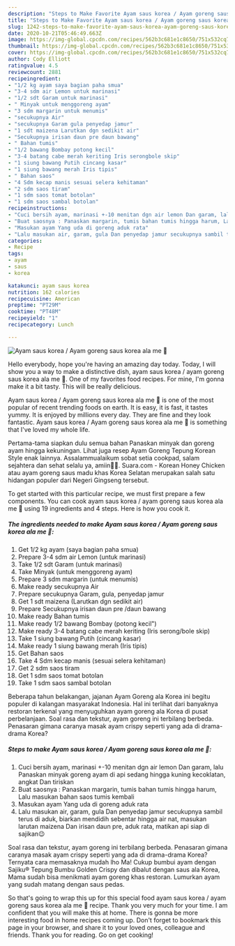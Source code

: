 ```yaml
---
description: "Steps to Make Favorite Ayam saus korea / Ayam goreng saus korea ala me 🥰"
title: "Steps to Make Favorite Ayam saus korea / Ayam goreng saus korea ala me 🥰"
slug: 1242-steps-to-make-favorite-ayam-saus-korea-ayam-goreng-saus-korea-ala-me
date: 2020-10-21T05:46:49.663Z
image: https://img-global.cpcdn.com/recipes/562b3c681e1c8650/751x532cq70/ayam-saus-korea-ayam-goreng-saus-korea-ala-me-🥰-foto-resep-utama.jpg
thumbnail: https://img-global.cpcdn.com/recipes/562b3c681e1c8650/751x532cq70/ayam-saus-korea-ayam-goreng-saus-korea-ala-me-🥰-foto-resep-utama.jpg
cover: https://img-global.cpcdn.com/recipes/562b3c681e1c8650/751x532cq70/ayam-saus-korea-ayam-goreng-saus-korea-ala-me-🥰-foto-resep-utama.jpg
author: Cody Elliott
ratingvalue: 4.5
reviewcount: 2881
recipeingredient:
- "1/2 kg ayam saya bagian paha smua"
- "3-4 sdm air Lemon untuk marinasi"
- "1/2 sdt Garam untuk marinasi"
- " Minyak untuk menggoreng ayam"
- "3 sdm margarin untuk menumis"
- "secukupnya Air"
- "secukupnya Garam gula penyedap jamur"
- "1 sdt maizena Larutkan dgn sedikit air"
- "Secukupnya irisan daun pre daun bawang"
- " Bahan tumis"
- "1/2 bawang Bombay potong kecil"
- "3-4 batang cabe merah keriting Iris serongbole skip"
- "1 siung bawang Putih cincang kasar"
- "1 siung bawang merah Iris tipis"
- " Bahan saos"
- "4 Sdm kecap manis sesuai selera kehitaman"
- "2 sdm saos tiram"
- "1 sdm saos tomat botolan"
- "1 sdm saos sambal botolan"
recipeinstructions:
- "Cuci bersih ayam, marinasi +-10 menitan dgn air lemon Dan garam, lalu Panaskan minyak goreng ayam di api sedang hingga kuning kecoklatan, angkat Dan tiriskan"
- "Buat saosnya : Panaskan margarin, tumis bahan tumis hingga harum, Lalu masukan bahan saos tumis kembali"
- "Masukan ayam Yang uda di goreng aduk rata"
- "Lalu masukan air, garam, gula Dan penyedap jamur secukupnya sambil terus di aduk, biarkan mendidih sebentar hingga air nat, masukan larutan maizena Dan irisan daun pre, aduk rata, matikan api siap di sajikan😉"
categories:
- Recipe
tags:
- ayam
- saus
- korea

katakunci: ayam saus korea 
nutrition: 162 calories
recipecuisine: American
preptime: "PT29M"
cooktime: "PT48M"
recipeyield: "1"
recipecategory: Lunch

---
```



![Ayam saus korea / Ayam goreng saus korea ala me 🥰](https://img-global.cpcdn.com/recipes/562b3c681e1c8650/751x532cq70/ayam-saus-korea-ayam-goreng-saus-korea-ala-me-🥰-foto-resep-utama.jpg)

Hello everybody, hope you're having an amazing day today. Today, I will show you a way to make a distinctive dish, ayam saus korea / ayam goreng saus korea ala me 🥰. One of my favorites food recipes. For mine, I'm gonna make it a bit tasty. This will be really delicious.

Ayam saus korea / Ayam goreng saus korea ala me 🥰 is one of the most popular of recent trending foods on earth. It is easy, it is fast, it tastes yummy. It is enjoyed by millions every day. They are fine and they look fantastic. Ayam saus korea / Ayam goreng saus korea ala me 🥰 is something that I've loved my whole life.

Pertama-tama siapkan dulu semua bahan Panaskan minyak dan goreng ayam hingga kekuningan. Lihat juga resep Ayam Goreng Tepung Korean Style enak lainnya. Assalammualaikum sobat setia cookpad, salam sejahtera dan sehat selalu ya, amiin🤲🤗. Suara.com - Korean Honey Chicken atau ayam goreng saus madu khas Korea Selatan merupakan salah satu hidangan populer dari Negeri Gingseng tersebut.


To get started with this particular recipe, we must first prepare a few components. You can cook ayam saus korea / ayam goreng saus korea ala me 🥰 using 19 ingredients and 4 steps. Here is how you cook it.

<!--inarticleads1-->

##### The ingredients needed to make Ayam saus korea / Ayam goreng saus korea ala me 🥰:

1. Get 1/2 kg ayam (saya bagian paha smua)
1. Prepare 3-4 sdm air Lemon (untuk marinasi)
1. Take 1/2 sdt Garam (untuk marinasi)
1. Take  Minyak (untuk menggoreng ayam)
1. Prepare 3 sdm margarin (untuk menumis)
1. Make ready secukupnya Air
1. Prepare secukupnya Garam, gula, penyedap jamur
1. Get 1 sdt maizena (Larutkan dgn sedikit air)
1. Prepare Secukupnya irisan daun pre /daun bawang
1. Make ready  Bahan tumis
1. Make ready 1/2 bawang Bombay (potong kecil&#34;)
1. Make ready 3-4 batang cabe merah keriting (Iris serong/bole skip)
1. Take 1 siung bawang Putih (cincang kasar)
1. Make ready 1 siung bawang merah (Iris tipis)
1. Get  Bahan saos
1. Take 4 Sdm kecap manis (sesuai selera kehitaman)
1. Get 2 sdm saos tiram
1. Get 1 sdm saos tomat botolan
1. Take 1 sdm saos sambal botolan


Beberapa tahun belakangan, jajanan Ayam Goreng ala Korea ini begitu populer di kalangan masyarakat Indonesia. Hal ini terlihat dari banyaknya restoran terkenal yang menyuguhkan ayam goreng ala Korea di pusat perbelanjaan. Soal rasa dan tekstur, ayam goreng ini terbilang berbeda. Penasaran gimana caranya masak ayam crispy seperti yang ada di drama-drama Korea? 

<!--inarticleads2-->

##### Steps to make Ayam saus korea / Ayam goreng saus korea ala me 🥰:

1. Cuci bersih ayam, marinasi +-10 menitan dgn air lemon Dan garam, lalu Panaskan minyak goreng ayam di api sedang hingga kuning kecoklatan, angkat Dan tiriskan
1. Buat saosnya : Panaskan margarin, tumis bahan tumis hingga harum, Lalu masukan bahan saos tumis kembali
1. Masukan ayam Yang uda di goreng aduk rata
1. Lalu masukan air, garam, gula Dan penyedap jamur secukupnya sambil terus di aduk, biarkan mendidih sebentar hingga air nat, masukan larutan maizena Dan irisan daun pre, aduk rata, matikan api siap di sajikan😉


Soal rasa dan tekstur, ayam goreng ini terbilang berbeda. Penasaran gimana caranya masak ayam crispy seperti yang ada di drama-drama Korea? Ternyata cara memasaknya mudah lho Ma! Cukup bumbui ayam dengan Sajiku® Tepung Bumbu Golden Crispy dan dibalut dengan saus ala Korea, Mama sudah bisa menikmati ayam goreng khas restoran. Lumurkan ayam yang sudah matang dengan saus pedas. 

So that's going to wrap this up for this special food ayam saus korea / ayam goreng saus korea ala me 🥰 recipe. Thank you very much for your time. I am confident that you will make this at home. There is gonna be more interesting food in home recipes coming up. Don't forget to bookmark this page in your browser, and share it to your loved ones, colleague and friends. Thank you for reading. Go on get cooking!
